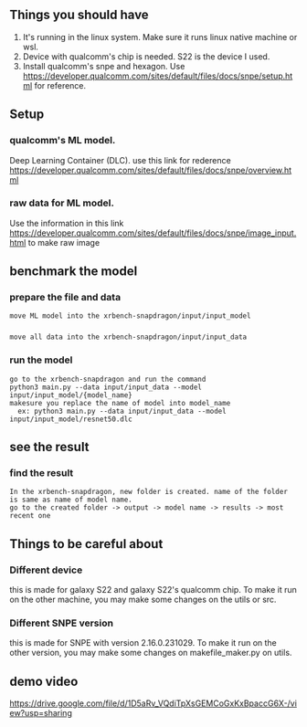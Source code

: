 ## Things you should have
1. It's running in the linux system. Make sure it runs linux native machine or wsl.
2. Device with qualcomm's chip is needed. S22 is the device I used.
3. Install qualcomm's snpe and hexagon. Use https://developer.qualcomm.com/sites/default/files/docs/snpe/setup.html for reference.

## Setup
  ### qualcomm's ML model. 
Deep Learning Container (DLC).
use this link for rederence https://developer.qualcomm.com/sites/default/files/docs/snpe/overview.html

  ### raw data for ML model.
Use the information in this link https://developer.qualcomm.com/sites/default/files/docs/snpe/image_input.html
to make raw image

## benchmark the model
  ### prepare the file and data
    move ML model into the xrbench-snapdragon/input/input_model

  ###
    move all data into the xrbench-snapdragon/input/input_data

  ### run the model
    go to the xrbench-snapdragon and run the command 
    python3 main.py --data input/input_data --model input/input_model/{model_name}
    makesure you replace the name of model into model_name
      ex: python3 main.py --data input/input_data --model input/input_model/resnet50.dlc

## see the result
  ### find the result
    In the xrbench-snapdragon, new folder is created. name of the folder is same as name of model name.
    go to the created folder -> output -> model name -> results -> most recent one

## Things to be careful about
  ### Different device
  this is made for galaxy S22 and galaxy S22's qualcomm chip. To make it run on the other machine, you may make some changes on the utils or src.

  ### Different SNPE version
  this is made for SNPE with version 2.16.0.231029. To make it run on the other version, you may make some changes on makefile_maker.py on utils.

## demo video
  https://drive.google.com/file/d/1D5aRv_VQdiTpXsGEMCoGxKxBpaccG6X-/view?usp=sharing
  
